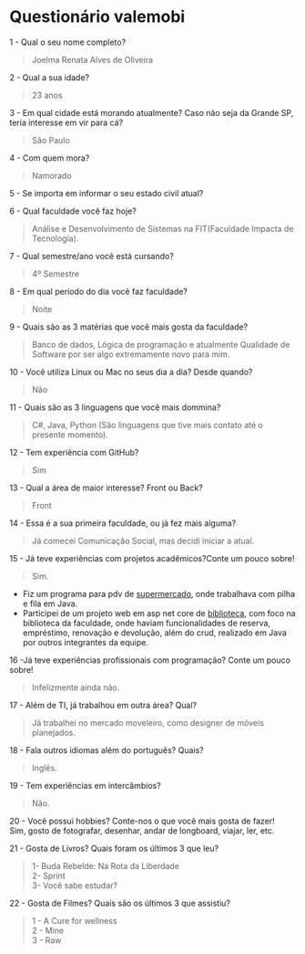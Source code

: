 # Questionário valemobi

1 - Qual o seu nome completo?  
>Joelma Renata Alves de Oliveira  

2 - Qual a sua idade?  
>23 anos  

3 - Em qual cidade está morando atualmente? Caso não seja da Grande SP, teria interesse em vir para cá?  
>São Paulo  

4 - Com quem mora?
>Namorado  

5 - Se importa em informar o seu estado civil atual? 
>  

6 - Qual faculdade você faz hoje?  
>Análise e Desenvolvimento de Sistemas na FIT(Faculdade Impacta de Tecnologia).  

7 - Qual semestre/ano você está cursando?  
>4º Semestre  

8 - Em qual período do dia você faz faculdade?  
>Noite  

9 - Quais são as 3 matérias que você mais gosta da faculdade?  
>Banco de dados, Lógica de programação e atualmente Qualidade de Software por ser algo extremamente novo para mim.  

10 - Você utiliza Linux ou Mac no seus dia a dia? Desde quando?  
>Não  

11 - Quais são as 3 linguagens que você mais dommina?
>C#, Java, Python (São linguagens que tive mais contato até o presente momento).  

12 - Tem experiência com GitHub?  
>Sim  

13 - Qual a área de maior interesse? Front ou Back?  
>Front  

14 - Essa é a sua primeira faculdade,  ou já fez mais alguma?  
>Já comecei Comunicação Social, mas decidi iniciar a atual.  

15 - Já teve experiências com projetos acadêmicos?Conte um pouco sobre!  
>Sim.  
- Fiz um programa para pdv de [supermercado](https://github.com/rnataoliveira/o-barato-sai-caro-ltda), onde trabalhava com pilha e fila em Java.  
- Participei de um projeto web em asp net core de [biblioteca](https://github.com/rnataoliveira/library), com foco na biblioteca da faculdade, onde haviam funcionalidades de reserva, empréstimo, renovação e devolução, além do crud, realizado em Java por outros integrantes da equipe.   

16 -Já teve experiências profissionais com programação? Conte um pouco sobre!  
>Infelizmente ainda não.  

17 - Além de TI, já trabalhou em outra área? Qual?  
>Já trabalhei no mercado moveleiro, como designer de móveis planejados.  

18 - Fala outros idiomas além do português? Quais?  
>Inglês.  

19 - Tem experiências em intercâmbios?  
>Não.  

20 - Você possui hobbies? Conte-nos o que você mais gosta de fazer!  
Sim, gosto de fotografar, desenhar, andar de longboard, viajar, ler, etc.  

21 - Gosta de Livros? Quais foram os últimos 3 que leu?  
>1- Buda Rebelde: Na Rota da Liberdade  
>2- Sprint  
>3- Você sabe estudar?  

22 - Gosta de Filmes? Quais são os últimos 3 que assistiu?  
> 1 - A Cure for wellness  
> 2 - Mine  
> 3 - Raw